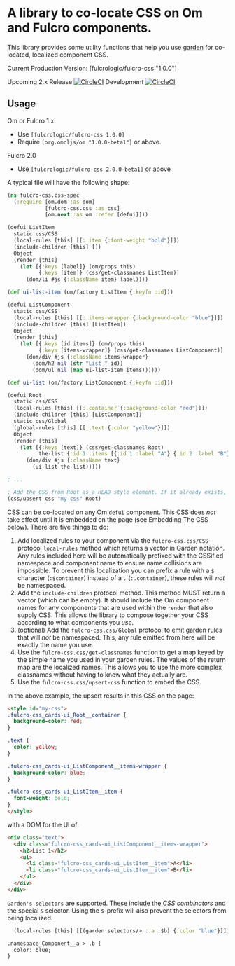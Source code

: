 # A library to co-locate CSS on Om and Fulcro components.

This library provides some utility functions that help you use 
[garden](https://github.com/noprompt/garden) for co-located, localized
component CSS. 

Current Production Version: \[fulcrologic/fulcro-css "1.0.0"]

Upcoming 2.x Release [![CircleCI](https://circleci.com/gh/fulcrologic/fulcro-css/tree/master.svg?style=svg)](https://circleci.com/gh/fulcrologic/fulcro-css/tree/master)
Development [![CircleCI](https://circleci.com/gh/fulcrologic/fulcro-css/tree/develop.svg?style=svg)](https://circleci.com/gh/fulcrologic/fulcro-css/tree/develop)

## Usage

Om or Fulcro 1.x:

- Use `[fulcrologic/fulcro-css 1.0.0]`
- Require `[org.omcljs/om "1.0.0-beta1"]` or above.

Fulcro 2.0

- Use `[fulcrologic/fulcro-css 2.0.0-beta1]` or above

A typical file will have the following shape:

```clj
(ns fulcro-css.css-spec
  (:require [om.dom :as dom]
            [fulcro-css.css :as css]
            [om.next :as om :refer [defui]]))

(defui ListItem
  static css/CSS
  (local-rules [this] [[:.item {:font-weight "bold"}]])
  (include-children [this] [])
  Object
  (render [this]
    (let [{:keys [label]} (om/props this)
          {:keys [item]} (css/get-classnames ListItem)]
      (dom/li #js {:className item} label))))

(def ui-list-item (om/factory ListItem {:keyfn :id}))

(defui ListComponent
  static css/CSS
  (local-rules [this] [[:.items-wrapper {:background-color "blue"}]])
  (include-children [this] [ListItem])
  Object
  (render [this]
    (let [{:keys [id items]} (om/props this)
          {:keys [items-wrapper]} (css/get-classnames ListComponent)]
      (dom/div #js {:className items-wrapper}
        (dom/h2 nil (str "List " id))
        (dom/ul nil (map ui-list-item items))))))

(def ui-list (om/factory ListComponent {:keyfn :id}))

(defui Root
  static css/CSS
  (local-rules [this] [[:.container {:background-color "red"}]])
  (include-children [this] [ListComponent])
  static css/Global
  (global-rules [this] [[:.text {:color "yellow"}]])
  Object
  (render [this]
    (let [{:keys [text]} (css/get-classnames Root)
          the-list {:id 1 :items [{:id 1 :label "A"} {:id 2 :label "B"}]}]
      (dom/div #js {:className text}
        (ui-list the-list)))))

; ...

; Add the CSS from Root as a HEAD style element. If it already exists, replace it.
(css/upsert-css "my-css" Root)
```

CSS can be co-located on any Om `defui` component. This CSS does *not* take effect until it is embedded on the page 
(see Embedding The CSS below). There are five things to do:
 
1. Add localized rules to your component via the `fulcro-css.css/CSS` protocol `local-rules` method which returns 
 a vector in Garden notation. Any rules included here will be automatically prefixed with the CSSified namespace 
 and component name to ensure name collisions are impossible. To prevent this localization you can prefix a rule with a `$`  character (`:$container`) instead of a `.` (`:.container`), these rules will *not* be namespaced.
2. Add the `include-children` protocol method. This method MUST return a vector (which can be empty). It should
include the Om component names for any components that are used within the `render` that also supply CSS. This
allows the library to compose together your CSS according to what components you *use*.
3. (optional) Add the `fulcro-css.css/Global` protocol to emit garden rules that will *not* be namespaced. This, any
rule emitted from here will be exactly the name you use.
4. Use the `fulcro-css.css/get-classnames` function to get a map keyed by the simple name you used in your garden rules. 
 The values of the return map are the localized names. This allows you to use the more complex classnames without having to know what
they actually are.
5. Use the `fulcro-css.css/upsert-css` function to embed the CSS.

In the above example, the upsert results in this CSS on the page:

```html
<style id="my-css">
.fulcro-css_cards-ui_Root__container {
  background-color: red;
}

.text {
  color: yellow;
}

.fulcro-css_cards-ui_ListComponent__items-wrapper {
  background-color: blue;
}

.fulcro-css_cards-ui_ListItem__item {
  font-weight: bold;
}
</style>
```

with a DOM for the UI of:

```html
<div class="text">
  <div class="fulcro-css_cards-ui_ListComponent__items-wrapper">
    <h2>List 1</h2>
    <ul>
      <li class="fulcro-css_cards-ui_ListItem__item">A</li>
      <li class="fulcro-css_cards-ui_ListItem__item">B</li>
    </ul>
  </div>
</div>
```

``Garden's selectors`` are supported. These include the *CSS combinators* and the special `&` selector. Using the `$`-prefix will also prevent the selectors from being localized.

```clj
  (local-rules [this] [[(garden.selectors/> :.a :$b) {:color "blue"}]])
```

```html
.namespace_Component__a > .b {
  color: blue;
}
```

